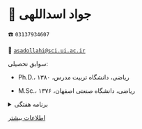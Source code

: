 # 👤  **جواد اسداللهی**


☎️  `03137934607`


📧  [`asadollahi@sci.ui.ac.ir`](mailto:asadollahi@sci.ui.ac.ir)


سوابق تحصیلی:


- Ph.D.، ریاضی، دانشگاه تربیت مدرس، ۱۳۸۰


- M.Sc.، ریاضی، دانشگاه صنعتی اصفهان، ۱۳۷۶


<details>
<summary>
برنامه هفتگی
</summary>
<img src="../statics/asadolahi.jpg"/>
</details>


[اطلاعات بیشتر](https://sci.ui.ac.ir/asadollahi)

